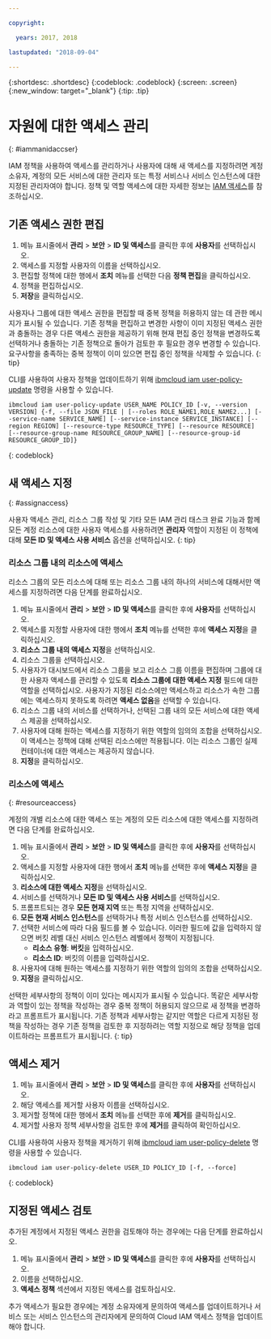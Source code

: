 ```yaml
---

copyright:

  years: 2017, 2018

lastupdated: "2018-09-04"

---
```


{:shortdesc: .shortdesc}
{:codeblock: .codeblock}
{:screen: .screen}
{:new_window: target="_blank"}
{:tip: .tip}

# 자원에 대한 액세스 관리
{: #iammanidaccser}

IAM 정책을 사용하여 액세스를 관리하거나 사용자에 대해 새 액세스를 지정하려면 계정 소유자, 계정의 모든 서비스에 대한 관리자 또는 특정 서비스나 서비스 인스턴스에 대한 지정된 관리자여야 합니다. 정책 및 역할 액세스에 대한 자세한 정보는 [IAM 액세스](/docs/iam/users_roles.html)를 참조하십시오.

## 기존 액세스 권한 편집

1. 메뉴 표시줄에서 **관리** &gt; **보안** &gt; **ID 및 액세스**를 클릭한 후에 **사용자**를 선택하십시오.
2. 액세스를 지정할 사용자의 이름을 선택하십시오.
3. 편집할 정책에 대한 행에서 **조치** 메뉴를 선택한 다음 **정책 편집**을 클릭하십시오.
4. 정책을 편집하십시오.
5. **저장**을 클릭하십시오.

사용자나 그룹에 대한 액세스 권한을 편집할 때 중복 정책을 허용하지 않는 데 관한 메시지가 표시될 수 있습니다. 기존 정책을 편집하고 변경한 사항이 이미 지정된 액세스 권한과 충돌하는 경우 다른 액세스 권한을 제공하기 위해 현재 편집 중인 정책을 변경하도록 선택하거나 충돌하는 기존 정책으로 돌아가 검토한 후 필요한 경우 변경할 수 있습니다. 요구사항을 충족하는 중복 정책이 이미 있으면 편집 중인 정책을 삭제할 수 있습니다.
{: tip}

CLI를 사용하여 사용자 정책을 업데이트하기 위해 [ibmcloud iam user-policy-update](/docs/cli/reference/ibmcloud/cli_api_policy.html#ibmcloud_iam_user_policy_update) 명령을 사용할 수 있습니다. 
```
ibmcloud iam user-policy-update USER_NAME POLICY_ID [-v, --version VERSION] {-f, --file JSON_FILE | [--roles ROLE_NAME1,ROLE_NAME2...] [--service-name SERVICE_NAME] [--service-instance SERVICE_INSTANCE] [--region REGION] [--resource-type RESOURCE_TYPE] [--resource RESOURCE] [--resource-group-name RESOURCE_GROUP_NAME] [--resource-group-id RESOURCE_GROUP_ID]}
```
{: codeblock}

## 새 액세스 지정
{: #assignaccess}

사용자 액세스 관리, 리소스 그룹 작성 및 기타 모든 IAM 관리 태스크 완료 기능과 함께 모든 계정 리소스에 대한 사용자 액세스를 사용하려면 **관리자** 역할이 지정된 이 정책에 대해 **모든 ID 및 액세스 사용 서비스** 옵션을 선택하십시오.
{: tip}

### 리소스 그룹 내의 리소스에 액세스 

리소스 그룹의 모든 리소스에 대해 또는 리소스 그룹 내의 하나의 서비스에 대해서만 액세스를 지정하려면 다음 단계를 완료하십시오.

1. 메뉴 표시줄에서 **관리** &gt; **보안** &gt; **ID 및 액세스**를 클릭한 후에 **사용자**를 선택하십시오.
2. 액세스를 지정할 사용자에 대한 행에서 **조치** 메뉴를 선택한 후에 **액세스 지정**을 클릭하십시오.
3. **리소스 그룹 내의 액세스 지정**을 선택하십시오.
4. 리소스 그룹을 선택하십시오.
5. 사용자가 대시보드에서 리소스 그룹을 보고 리소스 그룹 이름을 편집하며 그룹에 대한 사용자 액세스를 관리할 수 있도록 **리소스 그룹에 대한 액세스 지정** 필드에 대한 역할을 선택하십시오. 사용자가 지정된 리소스에만 액세스하고 리소스가 속한 그룹에는 액세스하지 못하도록 하려면 **액세스 없음**을 선택할 수 있습니다.
6. 리소스 그룹 내의 서비스를 선택하거나, 선택된 그룹 내의 모든 서비스에 대한 액세스 제공을 선택하십시오.
7. 사용자에 대해 원하는 액세스를 지정하기 위한 역할의 임의의 조합을 선택하십시오. 이 액세스는 정책에 대해 선택된 리소스에만 적용됩니다. 이는 리소스 그룹인 실제 컨테이너에 대한 액세스는 제공하지 않습니다.
8. **지정**을 클릭하십시오.

### 리소스에 액세스
{: #resourceaccess}

계정의 개별 리소스에 대한 액세스 또는 계정의 모든 리소스에 대한 액세스를 지정하려면 다음 단계를 완료하십시오. 

1. 메뉴 표시줄에서 **관리** &gt; **보안** &gt; **ID 및 액세스**를 클릭한 후에 **사용자**를 선택하십시오.
2. 액세스를 지정할 사용자에 대한 행에서 **조치** 메뉴를 선택한 후에 **액세스 지정**을 클릭하십시오.
3. **리소스에 대한 액세스 지정**을 선택하십시오.
4. 서비스를 선택하거나 **모든 ID 및 액세스 사용 서비스**를 선택하십시오.
5. 프롬프트되는 경우 **모든 현재 지역** 또는 특정 지역을 선택하십시오. 
6. **모든 현재 서비스 인스턴스**를 선택하거나 특정 서비스 인스턴스를 선택하십시오.
7. 선택한 서비스에 따라 다음 필드를 볼 수 있습니다. 이러한 필드에 값을 입력하지 않으면 버킷 레벨 대신 서비스 인스턴스 레벨에서 정책이 지정됩니다. 
    * **리소스 유형**: **버킷**을 입력하십시오.
    * **리소스 ID**: 버킷의 이름을 입력하십시오.
8. 사용자에 대해 원하는 액세스를 지정하기 위한 역할의 임의의 조합을 선택하십시오.
9. **지정**을 클릭하십시오.

선택한 세부사항의 정책이 이미 있다는 메시지가 표시될 수 있습니다. 똑같은 세부사항과 역할이 있는 정책을 작성하는 경우 중복 정책이 허용되지 않으므로 새 정책을 변경하라고 프롬프트가 표시됩니다. 기존 정책과 세부사항는 같지만 역할은 다르게 지정된 정책을 작성하는 경우 기존 정책을 검토한 후 지정하려는 역할 지정으로 해당 정책을 업데이트하라는 프롬프트가 표시됩니다.
{: tip}




## 액세스 제거

1. 메뉴 표시줄에서 **관리** &gt; **보안** &gt; **ID 및 액세스**를 클릭한 후에 **사용자**를 선택하십시오.
2. 해당 액세스를 제거할 사용자 이름을 선택하십시오.
3. 제거할 정책에 대한 행에서 **조치** 메뉴를 선택한 후에 **제거**를 클릭하십시오.
4. 제거할 사용자 정책 세부사항을 검토한 후에 **제거**를 클릭하여 확인하십시오.

CLI를 사용하여 사용자 정책을 제거하기 위해 [ibmcloud iam user-policy-delete](/docs/cli/reference/ibmcloud/cli_api_policy.html#ibmcloud_iam_user_policy_delete) 명령을 사용할 수 있습니다. 
```
ibmcloud iam user-policy-delete USER_ID POLICY_ID [-f, --force]
```
{: codeblock}

## 지정된 액세스 검토

추가된 계정에서 지정된 액세스 권한을 검토해야 하는 경우에는 다음 단계를 완료하십시오.

1. 메뉴 표시줄에서 **관리** &gt; **보안** &gt; **ID 및 액세스**를 클릭한 후에 **사용자**를 선택하십시오.
2. 이름을 선택하십시오.
3. **액세스 정책** 섹션에서 지정된 액세스를 검토하십시오.

추가 액세스가 필요한 경우에는 계정 소유자에게 문의하여 액세스를 업데이트하거나 서비스 또는 서비스 인스턴스의 관리자에게 문의하여 Cloud IAM 액세스 정책을 업데이트해야 합니다.
